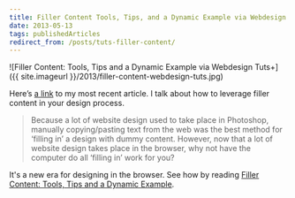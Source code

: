```yaml
---
title: Filler Content Tools, Tips, and a Dynamic Example via Webdesign Tuts+
date: 2013-05-13
tags: publishedArticles
redirect_from: /posts/tuts-filler-content/
---
```


![Filler Content: Tools, Tips and a Dynamic Example via Webdesign Tuts+]({{ site.imageurl }}/2013/filler-content-webdesign-tuts.jpg)

Here’s [a link][1] to my most recent article. I talk about how to leverage filler content in your design process.

> Because a lot of website design used to take place in Photoshop, manually copying/pasting text from the web was the best method for ‘filling in’ a design with dummy content. However, now that a lot of website design takes place in the browser, why not have the computer do all ‘filling in’ work for you?

It's a new era for designing in the browser. See how by reading [Filler Content: Tools, Tips and a Dynamic Example][1].


[1]: http://webdesign.tutsplus.com/tutorials/htmlcss-tutorials/filler-content-tools-tips-and-a-dynamic-example/
